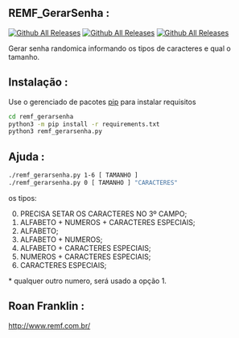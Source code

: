 ## REMF_GerarSenha :
[![Github All Releases](https://img.shields.io/badge/REMF_GerarSenha-versão%200.0.1-red)]()
[![Github All Releases](https://img.shields.io/badge/suporte-python%203.7%2F3.8%20%2B-brightgreen)]()
[![Github All Releases](https://img.shields.io/badge/platforma-windows%20%7C%20linux-lightgrey)]()

Gerar senha randomica informando os tipos de caracteres e qual o tamanho.

## Instalação :
Use o gerenciado de pacotes [pip](https://pip.pypa.io/en/stable/) para instalar requisitos
```bash
cd remf_gerarsenha
python3 -m pip install -r requirements.txt
python3 remf_gerarsenha.py 
```

## Ajuda :
```bash
./remf_gerarsenha.py 1-6 [ TAMANHO ]
./remf_gerarsenha.py 0 [ TAMANHO ] "CARACTERES"
```
os tipos:

0. PRECISA SETAR OS CARACTERES NO 3º CAMPO;
1. ALFABETO + NUMEROS + CARACTERES ESPECIAIS;
2. ALFABETO;
3. ALFABETO + NUMEROS;
4. ALFABETO + CARACTERES ESPECIAIS;
5. NUMEROS + CARACTERES ESPECIAIS;
6. CARACTERES ESPECIAIS;

\* qualquer outro numero, será usado a opção 1.

## Roan Franklin :
http://www.remf.com.br/
